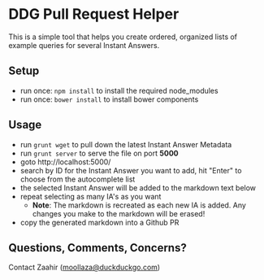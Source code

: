 # DDG Pull Request Helper

This is a simple tool that helps you create ordered, organized lists of example queries for several Instant Answers.

## Setup

- run once: `npm install` to install the required node\_modules
- run once: `bower install` to install bower components

## Usage

- run `grunt wget` to pull down the latest Instant Answer Metadata
- run `grunt server` to serve the file on port **5000**
- goto http://localhost:5000/
- search by ID for the Instant Answer you want to add, hit "Enter" to choose from the autocomplete list
- the selected Instant Answer will be added to the markdown text below
- repeat selecting as many IA's as you want
    - **Note**: The markdown is recreated as each new IA is added. Any changes you make to the markdown will be erased!
- copy the generated markdown into a Github PR

## Questions, Comments, Concerns?

Contact Zaahir (moollaza@duckduckgo.com)
